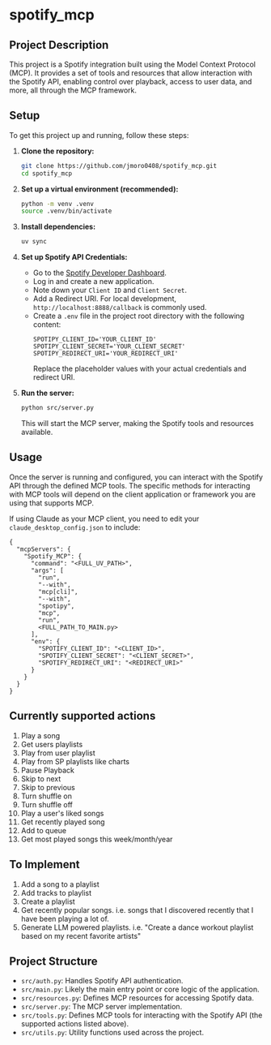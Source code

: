 # spotify_mcp

## Project Description

This project is a Spotify integration built using the Model Context Protocol (MCP). It provides a set of tools and resources that allow interaction with the Spotify API, enabling control over playback, access to user data, and more, all through the MCP framework.

## Setup

To get this project up and running, follow these steps:

1.  **Clone the repository:**
    ```bash
    git clone https://github.com/jmoro0408/spotify_mcp.git
    cd spotify_mcp
    ```


2.  **Set up a virtual environment (recommended):**
    ```bash
    python -m venv .venv
    source .venv/bin/activate
    ```

3.  **Install dependencies:**
    ```bash
    uv sync
    ```

4.  **Set up Spotify API Credentials:**
    - Go to the [Spotify Developer Dashboard](https://developer.spotify.com/dashboard/).
    - Log in and create a new application.
    - Note down your `Client ID` and `Client Secret`.
    - Add a Redirect URI. For local development, `http://localhost:8888/callback` is commonly used.
    - Create a `.env` file in the project root directory with the following content:
      ```env
      SPOTIPY_CLIENT_ID='YOUR_CLIENT_ID'
      SPOTIPY_CLIENT_SECRET='YOUR_CLIENT_SECRET'
      SPOTIPY_REDIRECT_URI='YOUR_REDIRECT_URI'
      ```
      Replace the placeholder values with your actual credentials and redirect URI.

5.  **Run the server:**
    ```bash
    python src/server.py
    ```
    This will start the MCP server, making the Spotify tools and resources available.

## Usage

Once the server is running and configured, you can interact with the Spotify API through the defined MCP tools. The specific methods for interacting with MCP tools will depend on the client application or framework you are using that supports MCP.

If using Claude as your MCP client, you need to edit your `claude_desktop_config.json` to include:

```
{
  "mcpServers": {
    "Spotify_MCP": {
      "command": "<FULL_UV_PATH>",
      "args": [
        "run",
        "--with",
        "mcp[cli]",
        "--with",
        "spotipy",
        "mcp",
        "run",
        <FULL_PATH_TO_MAIN.py>
      ],
      "env": {
        "SPOTIFY_CLIENT_ID": "<CLIENT_ID>",
        "SPOTIFY_CLIENT_SECRET": "<CLIENT_SECRET>",
        "SPOTIFY_REDIRECT_URI": "<REDIRECT_URI>"
      }
    }
  }
}
```

## Currently supported actions

1. Play a song
2. Get users playlists
3. Play from user playlist
4. Play from SP playlists like charts
5. Pause Playback
6. Skip to next
7. Skip to previous
8. Turn shuffle on
9. Turn shuffle off
10. Play a user's liked songs
11. Get recently played song
12. Add to queue
13. Get most played songs this week/month/year

## To Implement
1. Add a song to a playlist
2. Add tracks to playlist
3. Create a playlist
4. Get recently popular songs. i.e. songs that I discovered recently that I have been playing a lot of.
5. Generate LLM powered playlists. i.e. "Create a dance workout playlist based on my recent favorite artists"

## Project Structure

- `src/auth.py`: Handles Spotify API authentication.
- `src/main.py`: Likely the main entry point or core logic of the application.
- `src/resources.py`: Defines MCP resources for accessing Spotify data.
- `src/server.py`: The MCP server implementation.
- `src/tools.py`: Defines MCP tools for interacting with the Spotify API (the supported actions listed above).
- `src/utils.py`: Utility functions used across the project.

